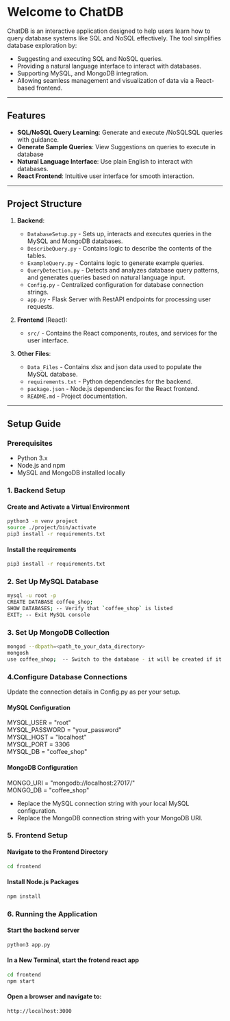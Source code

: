# Welcome to ChatDB

ChatDB is an interactive application designed to help users learn how to query database systems like SQL and NoSQL effectively. The tool simplifies database exploration by:  
- Suggesting and executing SQL and NoSQL queries.  
- Providing a natural language interface to interact with databases.  
- Supporting MySQL, and MongoDB integration.  
- Allowing seamless management and visualization of data via a React-based frontend.  

---

## Features  
- **SQL/NoSQL Query Learning**: Generate and execute /NoSQLSQL queries with guidance.  
- **Generate Sample Queries**: View Suggestions on queries to execute in database
- **Natural Language Interface**: Use plain English to interact with databases.
- **React Frontend**: Intuitive user interface for smooth interaction.  

---
## Project Structure 

1. **Backend**:    
   - `DatabaseSetup.py` - Sets up, interacts and executes queries in the MySQL and MongoDB databases.  
   - `DescribeQuery.py` - Contains logic to describe the contents of the tables.  
   - `ExampleQuery.py` - Contains logic to generate example queries.  
   - `QueryDetection.py` - Detects and analyzes database query patterns, and generates queries based on natural language input.  
   - `Config.py` - Centralized configuration for database connection strings.  
   - `app.py` - Flask Server with RestAPI endpoints for processing user requests.  


2. **Frontend** (React):  
   - `src/` - Contains the React components, routes, and services for the user interface.  


3. **Other Files**:  
   - `Data_Files` - Contains xlsx and json data used to populate the MySQL database.  
   - `requirements.txt` - Python dependencies for the backend.  
   - `package.json` - Node.js dependencies for the React frontend.  
   - `README.md` - Project documentation.  


---

## Setup Guide  

### Prerequisites 
- Python 3.x  
- Node.js and npm  
- MySQL and MongoDB installed locally  

### 1. Backend Setup  

#### Create and Activate a Virtual Environment  
```bash
python3 -m venv project
source ./project/bin/activate
pip3 install -r requirements.txt
```

#### Install the requirements
```bash
pip3 install -r requirements.txt
```

### 2. Set Up MySQL Database
```bash
mysql -u root -p  
CREATE DATABASE coffee_shop;  
SHOW DATABASES; -- Verify that `coffee_shop` is listed  
EXIT; -- Exit MySQL console 
```

### 3. Set Up MongoDB Collection

```bash
mongod --dbpath=<path_to_your_data_directory>  
mongosh  
use coffee_shop;  -- Switch to the database - it will be created if it doesn't exist  
```

### 4.Configure Database Connections

Update the connection details in Config.py as per your setup.

#### MySQL Configuration
MYSQL_USER = "root"  
MYSQL_PASSWORD = "your_password"  
MYSQL_HOST = "localhost"  
MYSQL_PORT = 3306  
MYSQL_DB = "coffee_shop"  

#### MongoDB Configuration  
MONGO_URI = "mongodb://localhost:27017/"  
MONGO_DB = "coffee_shop"

- Replace the MySQL connection string with your local MySQL configuration.
- Replace the MongoDB connection string with your MongoDB URI.


### 5. Frontend Setup 

#### Navigate to the Frontend Directory
```bash
cd frontend 
```

#### Install Node.js Packages
```bash
npm install
```

### 6. Running the Application

#### Start the backend server
```bash
python3 app.py 
```

#### In a New Terminal, start the frotend react app
```bash
cd frontend  
npm start 
```

#### Open a browser and navigate to:
```bash
http://localhost:3000  
```